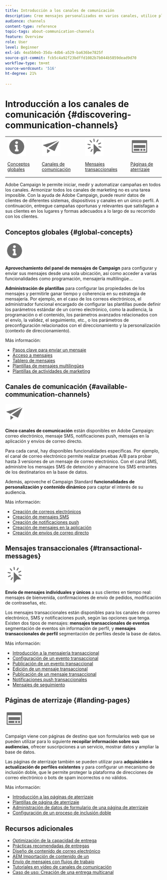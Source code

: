 ```yaml
---
title: Introducción a los canales de comunicación
description: Cree mensajes personalizados en varios canales, utilice plantillas, cree páginas de aterrizaje y consulte las prácticas recomendadas.
audience: channels
content-type: reference
topic-tags: about-communication-channels
feature: Overview
role: User
level: Beginner
exl-id: 4ea5b0eb-35da-4db6-a529-ba636be7825f
source-git-commit: fcb5c4a92f23bdffd1082b7b044b5859dead9d70
workflow-type: tm+mt
source-wordcount: '516'
ht-degree: 21%

---
```


# Introducción a los canales de comunicación {#discovering-communication-channels}

<table>
<tr>
<td><img src="assets/do-not-localize/icon_concepts.svg" width="60px"><p><a href="#global-concepts">Conceptos globales</a></p></td>
<td><img src="assets/do-not-localize/icon_channels.svg" width="60px"><p><a href="#available-communication-channels">Canales de comunicación</a></p></td>
<td><img src="assets/do-not-localize/icon_transactional.svg" width="60px"><p><a href="#transactional-messages">Mensajes transaccionales</a></p></td>
<td><img src="assets/do-not-localize/icon_landing.svg" width="60px"><p><a href="#landing-pages">Páginas de aterrizaje</a></p></td></tr>
</table>

Adobe Campaign le permite iniciar, medir y automatizar campañas en todos los canales.
Armonizar todos los canales de marketing no es una tarea imposible. Con la ayuda de Adobe Campaign, puede reunir datos de clientes de diferentes sistemas, dispositivos y canales en un único perfil. A continuación, entregue campañas oportunas y relevantes que satisfagan a sus clientes en los lugares y formas adecuados a lo largo de su recorrido con los clientes.

## Conceptos globales {#global-concepts}

<img src="assets/do-not-localize/icon_concepts.svg" width="60px">

**Aprovechamiento del panel de mensajes de Campaign** para configurar y enviar sus mensajes desde una sola ubicación, así como acceder a varias funcionalidades como programación, mensajería multilingüe...

**Administración de plantillas** para configurar las propiedades de los mensajes y permitirle ganar tiempo y coherencia en su estrategia de mensajería. Por ejemplo, en el caso de los correos electrónicos, el administrador funcional encargado de configurar las plantillas puede definir los parámetros estándar de un correo electrónico, como la audiencia, la programación o el contenido, los parámetros avanzados relacionados con el envío, la validez, el seguimiento, etc., o los parámetros de preconfiguración relacionados con el direccionamiento y la personalización (contexto de direccionamiento).

Más información:

* [Pasos clave para enviar un mensaje](../../channels/using/key-steps-to-send-a-message.md)
* [Acceso a mensajes](../../channels/using/accessing-messages.md)
* [Tablero de mensajes](../../channels/using/message-dashboard.md)
* [Plantillas de mensajes multilingües](../../channels/using/multilingual-messages-template.md)
* [Plantillas de actividades de marketing](../../start/using/marketing-activity-templates.md)

## Canales de comunicación {#available-communication-channels}

<img src="assets/do-not-localize/icon_channels.svg"  width="60px">

**Cinco canales de comunicación** están disponibles en Adobe Campaign: correo electrónico, mensaje SMS, notificaciones push, mensajes en la aplicación y envíos de correo directo.

Para cada canal, hay disponibles funcionalidades específicas. Por ejemplo, el canal de correo electrónico permite realizar pruebas A/B para probar hasta 3 versiones de un mensaje de correo electrónico. Con el canal SMS, administre los mensajes SMS de detención y almacene los SMS entrantes de los destinatarios en la base de datos.

Además, aproveche el Campaign Standard **funcionalidades de personalización y contenido dinámico** para captar el interés de su audiencia.

Más información:

* [Creación de correos electrónicos](../../channels/using/about-emails.md)
* [Creación de mensajes SMS](../../channels/using/about-sms-messages.md)
* [Creación de notificaciones push](../../channels/using/about-push-notifications.md)
* [Creación de mensajes en la aplicación](../../channels/using/about-in-app-messaging.md)
* [Creación de envíos de correo directo](../../channels/using/about-direct-mail.md)

## Mensajes transaccionales {#transactional-messages}

<img src="assets/do-not-localize/icon_transactional.svg" width="60px">

**Envío de mensajes individuales y únicos** a sus clientes en tiempo real: mensajes de bienvenida, confirmaciones de envío de pedidos, modificación de contraseñas, etc.

Los mensajes transaccionales están disponibles para los canales de correo electrónico, SMS y notificaciones push, según las opciones que tenga. Existen dos tipos de mensajes: **mensajes transaccionales de eventos** segmentación de eventos sin información de perfil, y **mensajes transaccionales de perfil** segmentación de perfiles desde la base de datos.

Más información:

* [Introducción a la mensajería transaccional](../../channels/using/getting-started-with-transactional-msg.md)
* [Configuración de un evento transaccional](../../channels/using/configuring-transactional-event.md)
* [Publicación de un evento transaccional](../../channels/using/publishing-transactional-event.md)
* [Edición de un mensaje transaccional](../../channels/using/editing-transactional-message.md)
* [Publicación de un mensaje transaccional](../../channels/using/publishing-transactional-message.md)
* [Notificaciones push transaccionales](../../channels/using/transactional-push-notifications.md)
* [Mensajes de seguimiento](../../channels/using/follow-up-messages.md)

## Páginas de aterrizaje {#landing-pages}

<img src="assets/do-not-localize/icon_landing.svg" width="60px">

Campaign viene con páginas de destino que son formularios web que se pueden utilizar para lo siguiente **recopilar información sobre sus audiencias**, ofrecer suscripciones a un servicio, mostrar datos y ampliar la base de datos.

Las páginas de aterrizaje también se pueden utilizar para **adquisición o actualización de perfiles existentes** y para configurar un mecanismo de inclusión doble, que le permite proteger la plataforma de direcciones de correo electrónico o bots de spam incorrectos o no válidos.

Más información:

* [Introducción a las páginas de aterrizaje](../../channels/using/getting-started-with-landing-pages.md)
* [Plantillas de página de aterrizaje](../../channels/using/landing-page-templates.md)
* [Administración de datos de formulario de una página de aterrizaje](../../channels/using/managing-landing-page-form-data.md)
* [Configuración de un proceso de inclusión doble](../../channels/using/setting-up-a-double-opt-in-process.md)

## Recursos adicionales

* [Optimización de la capacidad de entrega](../../sending/using/about-deliverability.md)
* [Prácticas recomendadas de entregas](../../sending/using/delivery-best-practices.md)
* [Diseño de contenido de correo electrónico](../../designing/using/designing-content-in-adobe-campaign.md)
* [AEM Importación de contenido de un](../../integrating/using/creating-email-experience-manager.md)
* [Envío de mensajes con flujos de trabajo](../../automating/using/about-channel-activities.md)
* [Tutoriales en vídeo de canales de comunicación](https://experienceleague.adobe.com/docs/campaign-standard-learn/tutorials/communication-channels/email/create-email-from-homepage.html?lang=es)
* [Caso de uso: Creación de una entrega multicanal](../../automating/using/workflow-cross-channel-delivery.md)

